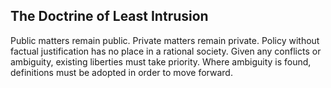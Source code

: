 ## The Doctrine of Least Intrusion
Public matters remain public.  Private matters remain private.  Policy without factual justification has no place in a rational society.  Given any conflicts or ambiguity, existing liberties must take priority.  Where ambiguity is found, definitions must be adopted in order to move forward.
